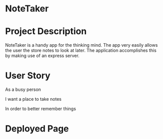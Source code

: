 # NoteTaker

# Project Description
NoteTaker is a handy app for the thinking mind. The app very easily allows the user the store notes to look at later. The application accomplishes this by making use of an express server.

# User Story

As a busy person 

I want a place to take notes

In order to better remember things

# Deployed Page



